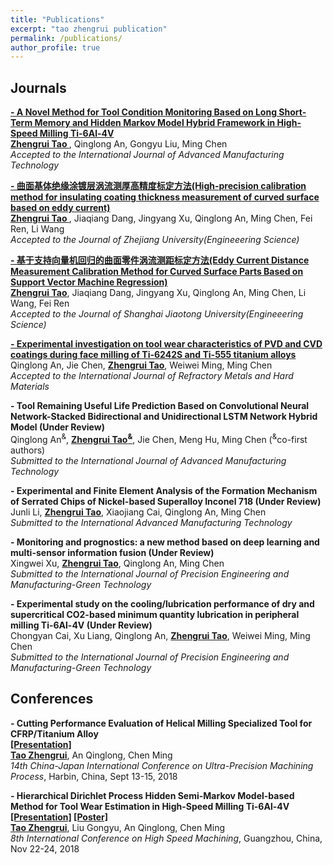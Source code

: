 ```yaml
---
title: "Publications"
excerpt: "tao zhengrui publication"
permalink: /publications/
author_profile: true
---
```

## Journals
<b>[- A Novel Method for Tool Condition Monitoring Based on Long Short-Term Memory and Hidden Markov Model Hybrid Framework in High-Speed Milling Ti-6Al-4V](http://zhengruitao.github.io/publications/AMT)</b> <br> 
<u><b>Zhengrui Tao </b></u>, Qinglong An, Gongyu Liu, Ming Chen <br> 
<i>Accepted to the International Journal of Advanced Manufacturing Technology</i> 

<b>[- 曲面基体绝缘涂镀层涡流测厚高精度标定方法(High-precision calibration method for insulating coating thickness measurement of curved surface based on eddy current)](http://zhengruitao.github.io/publications/thickness_measurement)</b> <br> 
<u><b>Zhengrui Tao </b></u>, Jiaqiang Dang, Jingyang Xu, Qinglong An, Ming Chen, Fei Ren, Li Wang<br> 
<i>Accepted to the Journal of Zhejiang University(Engineeering Science)</i>

<b>[- 基于支持向量机回归的曲面零件涡流测距标定方法(Eddy Current Distance Measurement Calibration Method for Curved Surface Parts Based on Support Vector Machine Regression)](http://zhengruitao.github.io/publications/distance_measurement)</b> <br> 
<u><b>Zhengrui Tao</b></u>, Jiaqiang Dang, Jingyang Xu, Qinglong An, Ming Chen, Li Wang, Fei Ren<br> 
<i>Accepted to the Journal of Shanghai Jiaotong University(Engineeering Science)</i>

<b>[- Experimental investigation on tool wear characteristics of PVD and CVD coatings during face milling of Ti-6242S and Ti-555 titanium alloys](http://zhengruitao.github.io/publications/RMHM)</b> <br> 
Qinglong An, Jie Chen, <u><b>Zhengrui Tao</b></u>, Weiwei Ming, Ming Chen <br>
<i>Accepted to the International Journal of Refractory Metals and Hard Materials</i>

<b>- Tool Remaining Useful Life Prediction Based on Convolutional Neural Network-Stacked Bidirectional and Unidirectional LSTM Network Hybrid Model (Under Review)</b> <br> 
Qinglong An<sup>&</sup>, <u><b>Zhengrui Tao<sup>&</sup></b></u>, Jie Chen, Meng Hu, Ming Chen (<sup>&</sup>co-first authors) <br>
<i>Submitted to the International Journal of Advanced Manufacturing Technology</i>

<b>- Experimental and Finite Element Analysis of the Formation Mechanism of Serrated Chips of Nickel-based Superalloy Inconel 718 (Under Review)</b> <br>
Junli Li, <u><b>Zhengrui Tao</b></u>, Xiaojiang Cai, Qinglong An, Ming Chen <br>
<i>Submitted to the International Advanced Manufacturing Technology</i>

<b>- Monitoring and prognostics: a new method based on deep learning and multi-sensor information fusion (Under Review)</b> <br>
Xingwei Xu, <u><b>Zhengrui Tao</b></u>, Qinglong An, Ming Chen <br>
<i>Submitted to the International Journal of Precision Engineering and Manufacturing-Green Technology</i>

<b>- Experimental study on the cooling/lubrication performance of dry and supercritical CO2-based minimum quantity lubrication in peripheral milling Ti-6Al-4V (Under Review)</b> <br> 
Chongyan Cai, Xu Liang, Qinglong An, <u><b>Zhengrui Tao</b></u>, Weiwei Ming, Ming Chen <br>
<i>Submitted to the International Journal of Precision Engineering and Manufacturing-Green Technology</i>


## Conferences
<b>- Cutting Performance Evaluation of Helical Milling Specialized Tool for CFRP/Titanium Alloy</b><br>
<b>[[Presentation]](http://zhengruitao.github.io/files/CJUMP_Slide.pdf)</b><br> 
<u><b>Tao Zhengrui</b></u>, An Qinglong, Chen Ming <br>
<i>14th China-Japan International Conference on Ultra-Precision Machining Process</i>, Harbin, China, Sept 13-15, 2018</i>

<b>- Hierarchical Dirichlet Process Hidden Semi-Markov Model-based Method for Tool Wear Estimation in High-Speed Milling Ti-6Al-4V</b><br>
<b>[[Presentation]](http://zhengruitao.github.io/files/ICHSM_Slide.pdf) [[Poster]](http://zhengruitao.github.io/files/ICHSM_Poster.pdf)</b>
<br>
<u><b>Tao Zhengrui</b></u>, Liu Gongyu, An Qinglong, Chen Ming <br>
<i>8th International Conference on High Speed Machining</i>, Guangzhou, China, Nov 22-24, 2018</i>

